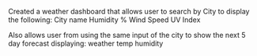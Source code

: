 Created a weather dashboard that allows user to search by City to display the following:
  City name
  Humidity %
  Wind Speed
  UV Index
  
 Also allows user from using the same input of the city to show the next 5 day forecast displaying:
  weather
  temp
  humidity
  
  
